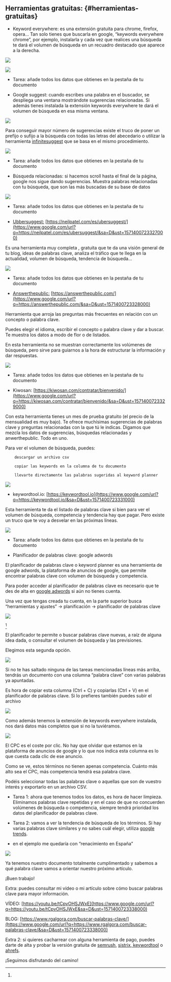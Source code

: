 ## Herramientas gratuitas: {#herramientas-gratuitas}

*   Keyword everywhere: es una extensión gratuita para chrome, firefox, opera… Tan solo tienes que buscarla en google, “keywords everywhere chrome”, por ejemplo, instalarla y cada vez que realices una búsqueda te dará el volumen de búsqueda en un recuadro destacado que aparece a la derecha.

![](/img/image51.png)

![](/img/image52.png)

*   Tarea: añade todos los datos que obtienes en la pestaña de tu documento

*   Google suggest: cuando escribes una palabra en el buscador, se despliega una ventana mostrándote sugerencias relacionadas. Si además tienes instalada la extensión keywords everywhere te dará el volumen de búsqueda en esa misma ventana.

![](/img/image53.png)

Para conseguir mayor número de sugerencias existe el truco de poner un prefijo o sufijo a la búsqueda con todas las letras del abecedario o utilizar la herramienta [infinitesuggest](https://www.google.com/url?q=https://www.infinitesuggest.com/&sa=D&ust=1571400723325000) que se basa en el mismo procedimiento.

![](/img/image24.png)

*   Tarea: añade todos los datos que obtienes en la pestaña de tu documento

*   Búsqueda relacionadas: si hacemos scroll hasta el final de la página, google nos sigue dando sugerencias. Muestra palabras relacionadas con tu búsqueda, que son las más buscadas de su base de datos

![](/img/image25.png)

*   Tarea: añade todos los datos que obtienes en la pestaña de tu documento

*   [Ubbersuggest:](https://www.google.com/url?q=https://neilpatel.com/es/ubersuggest/&sa=D&ust=1571400723326000)  [https://neilpatel.com/es/ubersuggest/](https://www.google.com/url?q=https://neilpatel.com/es/ubersuggest/&sa=D&ust=1571400723327000)

Es una herramienta muy completa , gratuita que te da una visión general de tu blog, ideas de palabras clave, analiza el tráfico que te llega en la actualidad, volumen de búsqueda, tendencia de búsqueda…

![](/img/image26.png)

*   Tarea: añade todos los datos que obtienes en la pestaña de tu documento

*   [Answerthepublic:](https://www.google.com/url?q=https://answerthepublic.com/&sa=D&ust=1571400723328000)  [https://answerthepublic.com/](https://www.google.com/url?q=https://answerthepublic.com/&sa=D&ust=1571400723328000)

Herramienta que arroja las preguntas más frecuentes en relación con un concepto o palabra clave.

Puedes elegir el idioma, escribir el concepto o palabra clave y dar a buscar. Te muestra los datos a modo de flor o de listados.

En esta herramienta no se muestran correctamente los volúmenes de búsqueda, pero sirve para guiarnos a la hora de estructurar la información y dar respuestas.

![](/img/image27.png)

*   Tarea: añade todos los datos que obtienes en la pestaña de tu documento

*   Kiwosan:  [https://kiwosan.com/contratar/bienvenido/](https://www.google.com/url?q=https://kiwosan.com/contratar/bienvenido/&sa=D&ust=1571400723329000)

Con esta herramienta tienes un mes de prueba gratuito (el precio de la mensualidad es muy bajo). Te ofrece muchísimas sugerencias de palabras clave y preguntas relacionadas con la que tú le indicas. Digamos que mezcla los datos de sugerencias, búsquedas relacionadas y anwerthepublic. Todo en uno.

Para ver el volumen de búsqueda, puedes:

        descargar un archivo csv

        copiar las keywords en la columna de tu documento

        llevarte directamente las palabras sugeridas al keyword planner

![](/img/image28.png)

*   keywordtool.io: [https://keywordtool.io](https://www.google.com/url?q=https://keywordtool.io/&sa=D&ust=1571400723331000)

Esta herramienta te da el listado de palabras clave si bien para ver el volumen de búsqueda, competencia y tendencia hay que pagar. Pero existe un truco que te voy a desvelar en las próximas líneas.

![](/img/image29.png)

*   Tarea: añade todos los datos que obtienes en la pestaña de tu documento

*   Planificador de palabras clave: google adwords

El planificador de palabras clave o keyword planner es una herramienta de google adwords, la plataforma de anuncios de google, que permite encontrar palabras clave con volumen de búsqueda y competencia.

Para poder acceder al planificador de palabras clave es necesario que te des de alta en [google adwords](https://www.google.com/url?q=https://ads.google.com/intl/es_es/home/&sa=D&ust=1571400723333000) si aún no tienes cuenta.

Una vez que tengas creada tu cuenta, en la parte superior busca “herramientas y ajustes” -&gt; planificación -&gt; planificador de palabras clave

![](/img/image30.png)

[^d]

El planificador te permite o buscar palabras clave nuevas, a raíz de alguna idea dada, o consultar el volumen de búsqueda y las previsiones.

Elegimos esta segunda opción.

![](/img/image31.png)

Si no te has saltado ninguna de las tareas mencionadas líneas más arriba, tendrás un documento con una columna “palabra clave” con varias palabras ya apuntadas.

Es hora de copiar esta columna (Ctrl + C) y copiarlas (Ctrl + V) en el planificador de palabras clave. Si lo prefieres también puedes subir el archivo

![](/img/image32.png)

Como además tenemos la extensión de keywords everywhere instalada, nos dará datos más completos que si no la tuviéramos.

![](/img/image33.png)

El CPC es el coste por clic. No hay que olvidar que estamos en la plataforma de anuncios de google y lo que nos indica esta columna es lo que cuesta cada clic de ese anuncio.

Como se ve, estos términos no tienen apenas competencia. Cuánto más alto sea el CPC, más competencia tendrá esa palabra clave.

Podéis seleccionar todas las palabras clave o aquellas que son de vuestro interés y exportarlo en un archivo CSV.

*   Tarea 1: ahora que tenemos todos los datos, es hora de hacer limpieza. Eliminamos palabras clave repetidas y en el caso de que no concuerden volúmenes de búsqueda o competencia, siempre tendrá prioridad los datos del planificador de palabras clave.

*   Tarea 2: vamos a ver la tendencia de búsqueda de los términos. Si hay varias palabras clave similares y no sabes cuál elegir, utiliza [google trends](https://www.google.com/url?q=https://trends.google.es/trends/?geo%3DES&sa=D&ust=1571400723336000).

*   en el ejemplo me quedaría con “renacimiento en España”

![](/img/image11.png)

Ya tenemos nuestro documento totalmente cumplimentado y sabemos a qué palabra clave vamos a orientar nuestro próximo artículo.

¡Buen trabajo!

Extra: puedes consultar mi vídeo o mi artículo sobre cómo buscar palabras clave para mayor información.

VÍDEO:  [https://youtu.be/tCpvOHSJWxE](https://www.google.com/url?q=https://youtu.be/tCpvOHSJWxE&sa=D&ust=1571400723338000)

BLOG:  [https://www.rgalgora.com/buscar-palabras-clave/](https://www.google.com/url?q=https://www.rgalgora.com/buscar-palabras-clave/&sa=D&ust=1571400723338000)

Extra 2: si quieres cacharrear con alguna herramienta de pago, puedes darte de alta y probar la versión gratuita de [semrush](https://www.google.com/url?q=https://www.semrush.com/&sa=D&ust=1571400723339000), [sistrix](https://www.google.com/url?q=https://www.sistrix.es/&sa=D&ust=1571400723339000),[ keywordtool](https://www.google.com/url?q=https://keywordtool.io/&sa=D&ust=1571400723339000) o [ahrefs](https://www.google.com/url?q=https://ahrefs.com/site-explorer/&sa=D&ust=1571400723339000).

¡Seguimos disfrutando del camino!

[^d]: